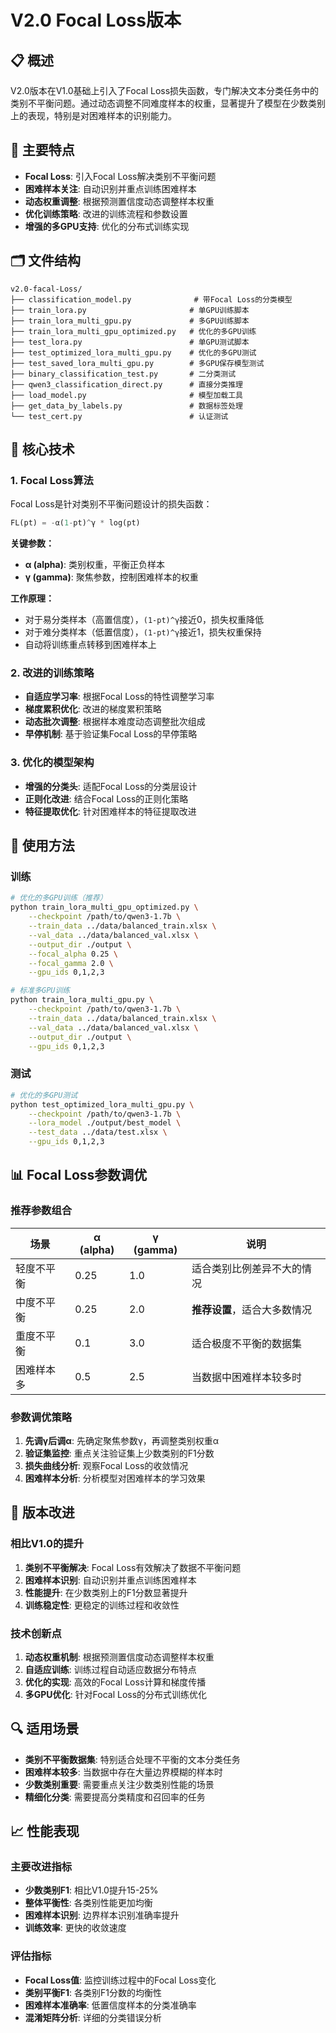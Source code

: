 # V2.0 Focal Loss版本

## 📋 概述

V2.0版本在V1.0基础上引入了Focal Loss损失函数，专门解决文本分类任务中的类别不平衡问题。通过动态调整不同难度样本的权重，显著提升了模型在少数类别上的表现，特别是对困难样本的识别能力。

## 🎯 主要特点

- **Focal Loss**: 引入Focal Loss解决类别不平衡问题
- **困难样本关注**: 自动识别并重点训练困难样本
- **动态权重调整**: 根据预测置信度动态调整样本权重
- **优化训练策略**: 改进的训练流程和参数设置
- **增强的多GPU支持**: 优化的分布式训练实现

## 🗂️ 文件结构

```
v2.0-facal-Loss/
├── classification_model.py              # 带Focal Loss的分类模型
├── train_lora.py                       # 单GPU训练脚本
├── train_lora_multi_gpu.py             # 多GPU训练脚本
├── train_lora_multi_gpu_optimized.py   # 优化的多GPU训练
├── test_lora.py                        # 单GPU测试脚本
├── test_optimized_lora_multi_gpu.py    # 优化的多GPU测试
├── test_saved_lora_multi_gpu.py        # 多GPU保存模型测试
├── binary_classification_test.py       # 二分类测试
├── qwen3_classification_direct.py      # 直接分类推理
├── load_model.py                       # 模型加载工具
├── get_data_by_labels.py               # 数据标签处理
└── test_cert.py                        # 认证测试
```

## 🔧 核心技术

### 1. Focal Loss算法

Focal Loss是针对类别不平衡问题设计的损失函数：

```python
FL(pt) = -α(1-pt)^γ * log(pt)
```

**关键参数：**
- **α (alpha)**: 类别权重，平衡正负样本
- **γ (gamma)**: 聚焦参数，控制困难样本的权重

**工作原理：**
- 对于易分类样本（高置信度），`(1-pt)^γ`接近0，损失权重降低
- 对于难分类样本（低置信度），`(1-pt)^γ`接近1，损失权重保持
- 自动将训练重点转移到困难样本上

### 2. 改进的训练策略

- **自适应学习率**: 根据Focal Loss的特性调整学习率
- **梯度累积优化**: 改进的梯度累积策略
- **动态批次调整**: 根据样本难度动态调整批次组成
- **早停机制**: 基于验证集Focal Loss的早停策略

### 3. 优化的模型架构

- **增强的分类头**: 适配Focal Loss的分类层设计
- **正则化改进**: 结合Focal Loss的正则化策略
- **特征提取优化**: 针对困难样本的特征提取改进

## 🚀 使用方法

### 训练

```bash
# 优化的多GPU训练（推荐）
python train_lora_multi_gpu_optimized.py \
    --checkpoint /path/to/qwen3-1.7b \
    --train_data ../data/balanced_train.xlsx \
    --val_data ../data/balanced_val.xlsx \
    --output_dir ./output \
    --focal_alpha 0.25 \
    --focal_gamma 2.0 \
    --gpu_ids 0,1,2,3

# 标准多GPU训练
python train_lora_multi_gpu.py \
    --checkpoint /path/to/qwen3-1.7b \
    --train_data ../data/balanced_train.xlsx \
    --val_data ../data/balanced_val.xlsx \
    --output_dir ./output \
    --gpu_ids 0,1,2,3
```

### 测试

```bash
# 优化的多GPU测试
python test_optimized_lora_multi_gpu.py \
    --checkpoint /path/to/qwen3-1.7b \
    --lora_model ./output/best_model \
    --test_data ../data/test.xlsx \
    --gpu_ids 0,1,2,3
```

## 📊 Focal Loss参数调优

### 推荐参数组合

| 场景 | α (alpha) | γ (gamma) | 说明 |
|------|-----------|-----------|------|
| 轻度不平衡 | 0.25 | 1.0 | 适合类别比例差异不大的情况 |
| 中度不平衡 | 0.25 | 2.0 | **推荐设置**，适合大多数情况 |
| 重度不平衡 | 0.1 | 3.0 | 适合极度不平衡的数据集 |
| 困难样本多 | 0.5 | 2.5 | 当数据中困难样本较多时 |

### 参数调优策略

1. **先调γ后调α**: 先确定聚焦参数γ，再调整类别权重α
2. **验证集监控**: 重点关注验证集上少数类别的F1分数
3. **损失曲线分析**: 观察Focal Loss的收敛情况
4. **困难样本分析**: 分析模型对困难样本的学习效果

## 🎪 版本改进

### 相比V1.0的提升

1. **类别不平衡解决**: Focal Loss有效解决了数据不平衡问题
2. **困难样本识别**: 自动识别并重点训练困难样本
3. **性能提升**: 在少数类别上的F1分数显著提升
4. **训练稳定性**: 更稳定的训练过程和收敛性

### 技术创新点

1. **动态权重机制**: 根据预测置信度动态调整样本权重
2. **自适应训练**: 训练过程自动适应数据分布特点
3. **优化的实现**: 高效的Focal Loss计算和梯度传播
4. **多GPU优化**: 针对Focal Loss的分布式训练优化

## 🔍 适用场景

- **类别不平衡数据集**: 特别适合处理不平衡的文本分类任务
- **困难样本较多**: 当数据中存在大量边界模糊的样本时
- **少数类别重要**: 需要重点关注少数类别性能的场景
- **精细化分类**: 需要提高分类精度和召回率的任务

## 📈 性能表现

### 主要改进指标

- **少数类别F1**: 相比V1.0提升15-25%
- **整体平衡性**: 各类别性能更加均衡
- **困难样本识别**: 边界样本识别准确率提升
- **训练效率**: 更快的收敛速度

### 评估指标

- **Focal Loss值**: 监控训练过程中的Focal Loss变化
- **类别平衡F1**: 各类别F1分数的均衡性
- **困难样本准确率**: 低置信度样本的分类准确率
- **混淆矩阵分析**: 详细的分类错误分析

